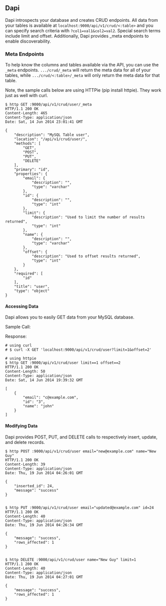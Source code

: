 ## Dapi

Dapi introspects your database and creates CRUD endpoints. All data from your tables is available at ```localhost:9000/api/v1/crud/<:table>``` and you can specify search criteria with ```?col1=val1&col2=val2```. Special search terms include limit and offset. Additionally, Dapi provides _meta endpoints to enable discoverability.

### Meta Endpoints

To help know the columns and tables available via the API, you can use the ```_meta``` endpoints. ```.../crud/_meta``` will return the meta data for all of your tables, while ```.../crud/<:table>/_meta``` will only return the meta data for that table.

Note, the sample calls below are using HTTPie (pip install httpie). They work just as well with curl.

```
$ http GET :9000/api/v1/crud/user/_meta
HTTP/1.1 200 OK
Content-Length: 465
Content-Type: application/json
Date: Sat, 14 Jun 2014 23:01:41 GMT

{
    "description": "MySQL Table user",
    "location": "/api/v1/crud/user/",
    "methods": [
        "GET",
        "POST",
        "PUT",
        "DELETE"
    ],
    "primary": "id",
    "properties": {
        "email": {
            "description": "",
            "type": "varchar"
        },
        "id": {
            "description": "",
            "type": "int"
        },
        "limit": {
            "description": "Used to limit the number of results returned",
            "type": "int"
        },
        "name": {
            "description": "",
            "type": "varchar"
        },
        "offset": {
            "description": "Used to offset results returned",
            "type": "int"
        }
    },
    "required": [
        "id"
    ],
    "title": "user",
    "type": "object"
}
```

#### Accessing Data

Dapi allows you to easily GET data from your MySQL database.

Sample Call:

Response:

```
# using curl
# $ curl -X GET 'localhost:9000/api/v1/crud/user?limit=1&offset=2'

# using httpie
$ http GET :9000/api/v1/crud/user limit==1 offset==2
HTTP/1.1 200 OK
Content-Length: 50
Content-Type: application/json
Date: Sat, 14 Jun 2014 19:39:32 GMT

[
    {
        "email": "c@example.com",
        "id": "3",
        "name": "john"
    }
]
```

#### Modifying Data

Dapi provides POST, PUT, and DELETE calls to respectively insert, update, and delete records.

```
$ http POST :9000/api/v1/crud/user email="new@example.com" name="New Guy"
HTTP/1.1 200 OK
Content-Length: 39
Content-Type: application/json
Date: Thu, 19 Jun 2014 04:26:01 GMT

{
    "inserted_id": 24,
    "message": "success"
}


$ http PUT :9000/api/v1/crud/user email="updated@example.com" id=24
HTTP/1.1 200 OK
Content-Length: 40
Content-Type: application/json
Date: Thu, 19 Jun 2014 04:26:34 GMT

{
    "message": "success",
    "rows_affected": 1
}


$ http DELETE :9000/api/v1/crud/user name="New Guy" limit=1
HTTP/1.1 200 OK
Content-Length: 40
Content-Type: application/json
Date: Thu, 19 Jun 2014 04:27:01 GMT

{
    "message": "success",
    "rows_affected": 1
}
```